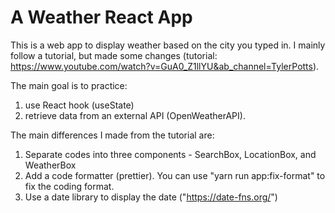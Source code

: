 # A Weather React App  

This is a web app to display weather based on the city you typed in. I mainly follow a tutorial, but made some changes (tutorial: https://www.youtube.com/watch?v=GuA0_Z1llYU&ab_channel=TylerPotts).

The main goal is to practice:
1. use React hook (useState) 
2. retrieve data from an external API (OpenWeatherAPI).

The main differences I made from the tutorial are:
1. Separate codes into three components - SearchBox, LocationBox, and WeatherBox
2. Add a code formatter (prettier). You can use "yarn run app:fix-format" to fix the coding format.
3. Use a date library to display the date ("https://date-fns.org/")
